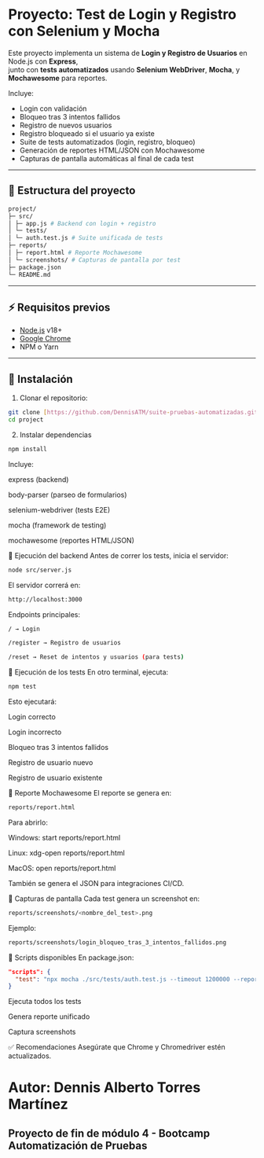 # Proyecto: Test de Login y Registro con Selenium y Mocha

Este proyecto implementa un sistema de **Login y Registro de Usuarios** en Node.js con **Express**,  
junto con **tests automatizados** usando **Selenium WebDriver**, **Mocha**, y **Mochawesome** para reportes.

Incluye:
- Login con validación
- Bloqueo tras 3 intentos fallidos
- Registro de nuevos usuarios
- Registro bloqueado si el usuario ya existe
- Suite de tests automatizados (login, registro, bloqueo)
- Generación de reportes HTML/JSON con Mochawesome
- Capturas de pantalla automáticas al final de cada test

---

## 📂 Estructura del proyecto
```bash
project/
├─ src/
│ ├─ app.js # Backend con login + registro
│ └─ tests/
│ └─ auth.test.js # Suite unificada de tests
├─ reports/
│ ├─ report.html # Reporte Mochawesome
│ └─ screenshots/ # Capturas de pantalla por test
├─ package.json
└─ README.md

```
---

## ⚡ Requisitos previos

- [Node.js](https://nodejs.org) v18+  
- [Google Chrome](https://www.google.com/chrome/) 
- NPM o Yarn

---

## 🔹 Instalación

1. Clonar el repositorio:

```bash
git clone [https://github.com/DennisATM/suite-pruebas-automatizadas.git]
cd project 
```

2. Instalar dependencias
```bash
npm install
```

Incluye:

express (backend)

body-parser (parseo de formularios)

selenium-webdriver (tests E2E)

mocha (framework de testing)

mochawesome (reportes HTML/JSON)

🔹 Ejecución del backend
Antes de correr los tests, inicia el servidor:

```bash
node src/server.js
```

El servidor correrá en:

```bash
http://localhost:3000
```

Endpoints principales:

```bash
/ → Login

/register → Registro de usuarios

/reset → Reset de intentos y usuarios (para tests)

```

🔹 Ejecución de los tests
En otro terminal, ejecuta:

```bash
npm test
```

Esto ejecutará:

Login correcto

Login incorrecto

Bloqueo tras 3 intentos fallidos

Registro de usuario nuevo

Registro de usuario existente


🔹 Reporte Mochawesome
El reporte se genera en:

```bash
reports/report.html
```

Para abrirlo:

Windows: start reports/report.html

Linux: xdg-open reports/report.html

MacOS: open reports/report.html

También se genera el JSON para integraciones CI/CD.


🔹 Capturas de pantalla
Cada test genera un screenshot en:

```bash
reports/screenshots/<nombre_del_test>.png
```

Ejemplo:

```bash
reports/screenshots/login_bloqueo_tras_3_intentos_fallidos.png
```

🔹 Scripts disponibles
En package.json:

```json
"scripts": {
  "test": "npx mocha ./src/tests/auth.test.js --timeout 1200000 --reporter mochawesome --reporter-options reportDir=reports,reportFilename=report,overwrite=true,html=true,json=true"
}
```

Ejecuta todos los tests

Genera reporte unificado

Captura screenshots

✅ Recomendaciones
Asegúrate que Chrome y Chromedriver estén actualizados.


# Autor: Dennis Alberto Torres Martínez
## Proyecto de fin de módulo 4 - Bootcamp Automatización de Pruebas
